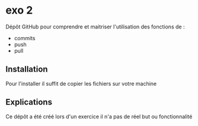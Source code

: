 # exo 2
Dépôt GitHub pour comprendre et maitriser l'utilisation des fonctions de :
* commits
* push
* pull
## Installation
Pour l'installer il suffit de copier les fichiers sur votre machine
## Explications
Ce dépôt a été créé lors d'un exercice il n'a pas de réel but ou fonctionnalité 
